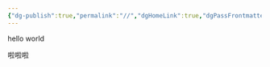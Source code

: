 ```yaml
---
{"dg-publish":true,"permalink":"//","dgHomeLink":true,"dgPassFrontmatter":false}
---
```



hello world

啦啦啦